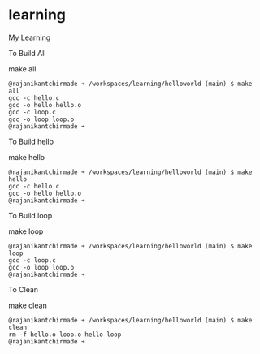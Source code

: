 # learning
My Learning

To Build All

make all
```
@rajanikantchirmade ➜ /workspaces/learning/helloworld (main) $ make all
gcc -c hello.c
gcc -o hello hello.o
gcc -c loop.c
gcc -o loop loop.o
@rajanikantchirmade ➜
```

To Build hello

make hello
```
@rajanikantchirmade ➜ /workspaces/learning/helloworld (main) $ make hello
gcc -c hello.c
gcc -o hello hello.o
@rajanikantchirmade ➜
```

To Build loop

make loop
```
@rajanikantchirmade ➜ /workspaces/learning/helloworld (main) $ make loop
gcc -c loop.c
gcc -o loop loop.o
@rajanikantchirmade ➜
```

To Clean 

make clean
```
@rajanikantchirmade ➜ /workspaces/learning/helloworld (main) $ make clean
rm -f hello.o loop.o hello loop
@rajanikantchirmade ➜
```